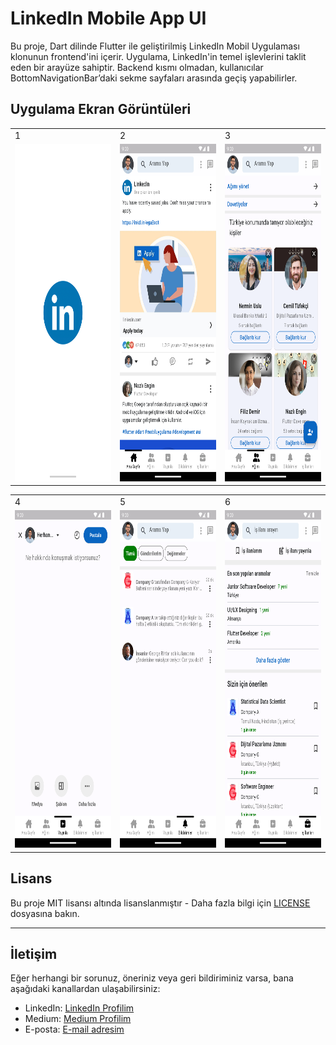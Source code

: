 # LinkedIn Mobile App UI
Bu proje, Dart dilinde Flutter ile geliştirilmiş LinkedIn Mobil Uygulaması klonunun frontend'ini içerir. Uygulama, LinkedIn'in temel işlevlerini taklit eden bir arayüze sahiptir. Backend kısmı olmadan, kullanıcılar BottomNavigationBar’daki sekme sayfaları arasında geçiş yapabilirler.

## Uygulama Ekran Görüntüleri

<table>
  <tr>
    <td>1</td>
     <td>2</td>
     <td>3</td>  
  <tr>
    <td><img src="Ekran-Goruntuleri/1-SplashScreen.png" width="350" height="540"></td>
    <td><img src="Ekran-Goruntuleri/2-Homepage.png" width="350" height="540"></td>
    <td><img src="Ekran-Goruntuleri/3-MyConnection.png" width="350" height="540"></td>   
 </table>

<table>
  <tr>
    <td>4</td>
     <td>5</td>
     <td>6</td> 
  <tr>
    <td><img src="Ekran-Goruntuleri/4-Publish.png" width="350" height="540"></td>
    <td><img src="Ekran-Goruntuleri/5-Notifications.png" width="350" height="540"></td>
    <td><img src="Ekran-Goruntuleri/6-JobAdverts.png" width="350" height="540"></td>
 </table>


## Lisans
Bu proje MIT lisansı altında lisanslanmıştır - Daha fazla bilgi için [LICENSE](LICENSE) dosyasına bakın.

---

## İletişim
Eğer herhangi bir sorunuz, öneriniz veya geri bildiriminiz varsa, bana aşağıdaki kanallardan ulaşabilirsiniz:
- LinkedIn: [LinkedIn Profilim](https://www.linkedin.com/in/hsynkbulut/)
- Medium: [Medium Profilim](https://medium.com/@hsynkbulut)
- E-posta: [E-mail adresim](mailto:hsyn.kbulut@gmail.com)